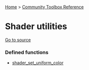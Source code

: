 [Home](/README.md) > [Community Toolbox Reference](/Docs/Reference/Reference.md)

# Shader utilities

[Go to source](/Community%20Toolbox/scripts/utils_CommunityToolboxShader/utils_CommunityToolboxShader.gml)

### Defined functions

- [shader_set_uniform_color](/Docs/Reference/Functions/shader_set_uniform_color.md)
